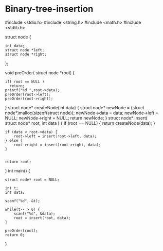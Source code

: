 # Binary-tree-insertion
#include <stdio.h>
#include <string.h>
#include <math.h>
#include <stdlib.h>

struct node {
    
    int data;
    struct node *left;
    struct node *right;
  
};

void preOrder( struct node *root) {
  
	if( root == NULL ) 
      return;
	printf("%d ",root->data);
	preOrder(root->left);
	preOrder(root->right);
  
}
struct node* createNode(int data) {
    struct node* newNode = (struct node*)malloc(sizeof(struct node));
    newNode->data = data;
    newNode->left = NULL;
    newNode->right = NULL;
    return newNode;
}
struct node* insert( struct node* root, int data ) {
if (root == NULL) {
        return createNode(data);
    }

    
    if (data < root->data) {
        root->left = insert(root->left, data);
    } else {
        root->right = insert(root->right, data);
    }

   
    return root;

}
int main() {
  
    struct node* root = NULL;
    
    int t;
    int data;

    scanf("%d", &t);

    while(t-- > 0) {
        scanf("%d", &data);
        root = insert(root, data);
    }
  
	preOrder(root);
    return 0;
}
